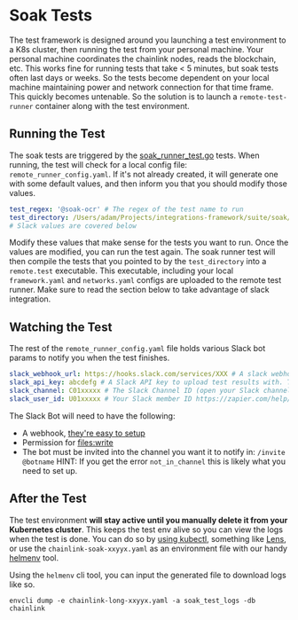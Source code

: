 # Soak Tests

The test framework is designed around you launching a test environment to a K8s cluster, then running the test from your personal machine. Your personal machine coordinates the chainlink nodes, reads the blockchain, etc. This works fine for running tests that take < 5 minutes, but soak tests often last days or weeks. So the tests become dependent on your local machine maintaining power and network connection for that time frame. This quickly becomes untenable. So the solution is to launch a `remote-test-runner` container along with the test environment.

## Running the Test

The soak tests are triggered by the [soak_runner_test.go](./suite/soak/soak_runner_test.go) tests. When running, the test will check for a local config file: `remote_runner_config.yaml`. If it's not already created, it will generate one with some default values, and then inform you that you should modify those values.

```yaml
test_regex: '@soak-ocr' # The regex of the test name to run
test_directory: /Users/adam/Projects/integrations-framework/suite/soak/tests # The directory where the go tests you want the remote runner to run
# Slack values are covered below
```

Modify these values that make sense for the tests you want to run. Once the values are modified, you can run the test again. The soak runner test will then compile the tests that you pointed to by the `test_directory` into a `remote.test` executable. This executable, including your local `framework.yaml` and `networks.yaml` configs are uploaded to the remote test runner. Make sure to read the section below to take advantage of slack integration.

## Watching the Test

The rest of the `remote_runner_config.yaml` file holds various Slack bot params to notify you when the test finishes.

```yaml
slack_webhook_url: https://hooks.slack.com/services/XXX # A slack webhook URL to send notification on the test
slack_api_key: abcdefg # A Slack API key to upload test results with. This API Key needs to have `file:write` permissions
slack_channel: C01xxxxx # The Slack Channel ID (open your Slack channel details and copy the ID there)
slack_user_id: U01xxxxx # Your Slack member ID https://zapier.com/help/doc/common-problems-slack
```

The Slack Bot will need to have the following:

* A webhook, [they're easy to setup](https://api.slack.com/messaging/webhooks)
* Permission for [files:write](https://api.slack.com/scopes/files:write)
* The bot must be invited into the channel you want it to notify in: `/invite @botname` HINT: If you get the error `not_in_channel` this is likely what you need to set up.

## After the Test

The test environment **will stay active until you manually delete it from your Kubernetes cluster**. This keeps the test env alive so you can view the logs when the test is done. You can do so by [using kubectl](https://www.dnsstuff.com/how-to-tail-kubernetes-and-kubectl-logs), something like [Lens](https://k8slens.dev/), or use the `chainlink-soak-xxyyx.yaml` as an environment file with our handy [helmenv](https://github.com/smartcontractkit/helmenv) tool.

Using the `helmenv` cli tool, you can input the generated file to download logs like so.

`envcli dump -e chainlink-long-xxyyx.yaml -a soak_test_logs -db chainlink`
